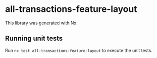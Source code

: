 # all-transactions-feature-layout

This library was generated with [Nx](https://nx.dev).

## Running unit tests

Run `nx test all-transactions-feature-layout` to execute the unit tests.
